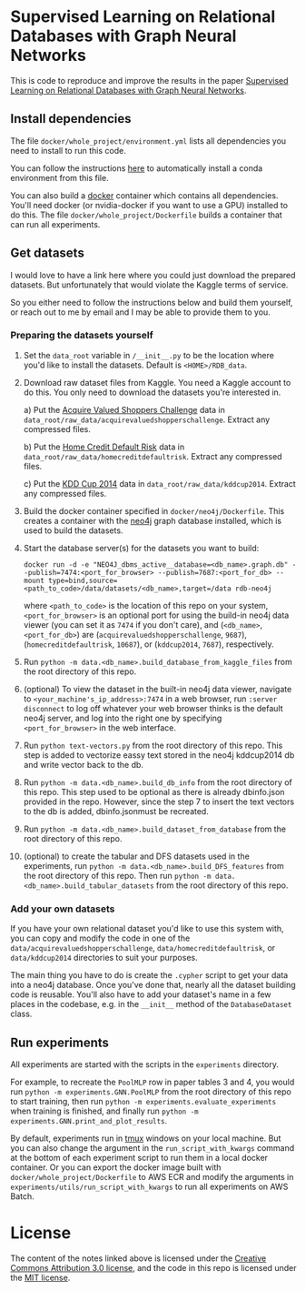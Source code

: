 # Supervised Learning on Relational Databases with Graph Neural Networks

This is code to reproduce and improve the results in the paper [Supervised Learning on Relational Databases with Graph Neural Networks](https://arxiv.org/abs/2002.02046).

## Install dependencies

The file `docker/whole_project/environment.yml` lists all dependencies you need to install to run this code.

You can follow the instructions
 [here](https://docs.conda.io/projects/conda/en/latest/user-guide/tasks/manage-environments.html#creating-an-environment-from-an-environment-yml-file) 
to automatically install a conda environment from this file.

You can also build a [docker](https://docs.docker.com/) container which contains all dependencies.   You'll need docker (or nvidia-docker if you want to use a GPU) installed to do this.
 The file `docker/whole_project/Dockerfile` builds a container that can run all experiments.
   

## Get datasets

I would love to have a link here where you could just download the prepared datasets.  But unfortunately that would violate the Kaggle terms of service.

So you either need to follow the instructions below and build them yourself, or reach out to me by email and I may be able to provide them to you.


### Preparing the datasets yourself

1) Set the `data_root` variable in `/__init__.py` to be the location where you'd like to install the datasets.  Default is `<HOME>/RDB_data`.

2) Download raw dataset files from Kaggle.  You need a Kaggle account to do this.  You only need to download the datasets you're interested in.

    a) Put the [Acquire Valued Shoppers Challenge](https://www.kaggle.com/c/acquire-valued-shoppers-challenge/data) data in `data_root/raw_data/acquirevaluedshopperschallenge`. Extract any compressed files.
    
    b) Put the [Home Credit Default Risk](https://www.kaggle.com/c/home-credit-default-risk/data) data in `data_root/raw_data/homecreditdefaultrisk`. Extract any compressed files.

    c) Put the [KDD Cup 2014](https://www.kaggle.com/c/kdd-cup-2014-predicting-excitement-at-donors-choose/data) data in `data_root/raw_data/kddcup2014`. Extract any compressed files.

3) Build the docker container specified in `docker/neo4j/Dockerfile`.  This creates a container with the [neo4j](https://neo4j.com/) graph database installed, which is used to build the datasets.

4) Start the database server(s) for the datasets you want to build:

   ```docker run -d -e "NEO4J_dbms_active__database=<db_name>.graph.db" --publish=7474:<port_for_browser> --publish=7687:<port_for_db> --mount type=bind,source=<path_to_code>/data/datasets/<db_name>,target=/data rdb-neo4j``` 
  
   where `<path_to_code>` is the location of this repo on your system, `<port_for_browser>` is an optional port for using the build-in neo4j data viewer (you can set it as `7474` if you don't care), and (`<db_name>`, `<port_for_db>`) are (`acquirevaluedshopperschallenge`, `9687`),  (`homecreditdefaultrisk`, `10687`), or (`kddcup2014`, `7687`), respectively.

5) Run `python -m data.<db_name>.build_database_from_kaggle_files` from the root directory of this repo.

6) (optional) To view the dataset in the built-in neo4j data viewer, navigate to `<your_machine's_ip_address>:7474` in a web browser, run `:server disconnect` to log off whatever your web browser thinks is the default neo4j server, and log into the right one by specifying `<port_for_browser>` in the web interface.

7) Run `python text-vectors.py` from the root directory of this repo. This step is added to vectorize eassy text stored in the neo4j kddcup2014 db and write vector back to the db. 

8) Run `python -m data.<db_name>.build_db_info` from the root directory of this repo. This step used to be optional as there is already dbinfo.json provided in the repo. However, since the step 7 to insert the text vectors to the db is added, dbinfo.jsonmust be recreated.

9) Run `python -m data.<db_name>.build_dataset_from_database` from the root directory of this repo.

10) (optional) to create the tabular and DFS datasets used in the experiments, run `python -m data.<db_name>.build_DFS_features` from the root directory of this repo.  Then run `python -m data.<db_name>.build_tabular_datasets` from the root directory of this repo.


### Add your own datasets

If you have your own relational dataset you'd like to use this system with, you can copy and modify the code in one of the `data/acquirevaluedshopperschallenge`, `data/homecreditdefaultrisk`, or `data/kddcup2014` directories to suit your purposes.

The main thing you have to do is create the `.cypher` script to get your data into a neo4j database.  Once you've done that, nearly all the dataset building code is reusable.
You'll also have to add your dataset's name in a few places in the codebase, e.g. in the `__init__` method of the `DatabaseDataset` class.

## Run experiments

All experiments are started with the scripts in the `experiments` directory.

For example, to recreate the `PoolMLP` row in paper tables 3 and 4, you would run `python -m experiments.GNN.PoolMLP` from the root directory of this repo to start training, then run `python -m experiments.evaluate_experiments` when training is finished, and finally run `python -m experiments.GNN.print_and_plot_results`.

By default, experiments run in [tmux](https://www.hamvocke.com/blog/a-quick-and-easy-guide-to-tmux/) windows on your local machine.  But you can also change the argument in the `run_script_with_kwargs` command at the bottom of each experiment script to run them in a local docker container.
Or you can export the docker image built with `docker/whole_project/Dockerfile` to AWS ECR and modify the arguments in `experiments/utils/run_script_with_kwargs` to run all experiments on AWS Batch.


# License

The content of the notes linked above is licensed under the [Creative Commons Attribution 3.0 license](http://creativecommons.org/licenses/by/3.0/us/deed.en_US), and the code in this repo is licensed under the [MIT license](http://opensource.org/licenses/mit-license.php).
